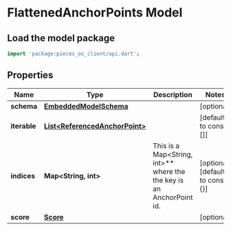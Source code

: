 # FlattenedAnchorPoints Model

## Load the model package
```dart
import 'package:pieces_os_client/api.dart';
```

## Properties
Name | Type | Description | Notes
------------ | ------------- | ------------- | -------------
**schema** | [**EmbeddedModelSchema**](EmbeddedModelSchema) |  | [optional] 
**iterable** | [**List\<ReferencedAnchorPoint\>**](ReferencedAnchorPoint) |  | [default to const []]
**indices** | **Map\<String, int\>** | This is a Map\<String, int\>** where the the key is an AnchorPoint id. | [optional] [default to const {}]
**score** | [**Score**](Score) |  | [optional] 




